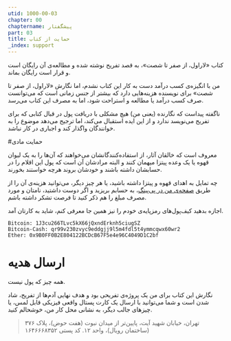 ```yaml
---
utid: 1000-00-03
chapter: 00
chaptername: پیشگفتار
part: 03
title: حمایت از کتاب
_index: support
---
```


کتاب «لاراول، از صفر تا شصت»، به قصد تفریح نوشته شده و مطالعه‌ی آن رایگان است و قرار است رایگان بماند. 

من با انگیزه‌ی‌ کسب درآمد دست به کار این کتاب نشدم، اما نگارش «لاراول، از صفر تا شصت» برای نویسنده هزینه‌هایی دارد که بیشتر از جنس زمانی است که می‌توانست صرف کسب درآمد یا مطالعه و استراحت شود، اما به مصرف این کتاب می‌رسد.

ناگفته پیداست که نگارنده (یعنی من) هیچ مشکلی با دریافت پول در قبال کتابی که برای تفریح می‌نویسد ندارد و از این ایده استقبال می‌کند، اما ترجیح می‌دهد موضوع را به خوانندگان واگذار کند و اجباری در کار نباشد.

#حمایت مادی

معروف است که خالقان آثار، از استفاده‌کنندگانشان می‌خواهند که آن‌ها را به یک لیوان قهوه یا یک وعده پیتزا میهمان کنند و البته مرادشان آن است که پول این اقلام را در حسابشان داشته باشند و خودشان بروند هرچه خواستند بخورند.

چه تمایل به اهدای قهوه و پیتزا داشته باشید، یا هر چیز دیگر، می‌توانید هزینه‌ی آن را از طریق [صفحه‌ی من در پی‌پینگ](https://www.payping.ir/dutymess)، به حسابم بریزید و اگر دوست داشتید، نامتان و مورد مصرف مبلغ را هم ذکر کنید تا فرصت تشکر داشته باشم.

اجازه بدهید کیف‌پول‌های رمزپایه‌ی خودم را نیز همین جا معرفی کنم، شاید به کارتان آمد.

```
Bitcoin: 1J3cu266TLvc5kX66jQxndErknh5ciugSZ
Bitcoin-Cash: qr99v230zvyc9eddgjj9l5m4fdl5t4ymmcqwx60wr2
Ether: 0x9B0FF0B2E804122BCDcB67F5e4e96C4049D1C2bf
```



# ارسال هدیه 

همه چیز که پول نیست. 

نگارش این کتاب برای من یک پروژه‌ی تفریحی بود و هدف نهایی آدم‌ها از تفریح، شاد شدن است و شما می‌توانید با ارسال یک کارت پستال واقعی فیزیکی قابل لمس، یا چیزهای جالب دیگر، به نشانی محل کار من، خوشحالم کنید.

> تهران، خیابان شهید آیت، پایین‌تر از میدان نبوت (هفت حوض)، پلاک ۳۷۶ (ساختمان رویال)، واحد ۱۲. کد پستی ۱۶۴۶۶۶۸۳۵۲

